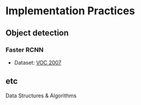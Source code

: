 # Implementation Practices

## Object detection
### Faster RCNN
* Dataset: [VOC 2007](http://host.robots.ox.ac.uk/pascal/VOC/voc2007)

## etc
  Data Structures & Algorithms

